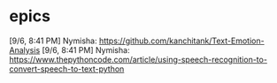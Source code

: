# epics
[9/6, 8:41 PM] Nymisha: https://github.com/kanchitank/Text-Emotion-Analysis [9/6, 8:41 PM] Nymisha: https://www.thepythoncode.com/article/using-speech-recognition-to-convert-speech-to-text-python
